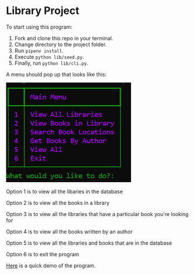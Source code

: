 # Library Project

To start using this program:

1. Fork and clone this repo in your terminal.
2. Change directory to the project folder.
3. Run `pipenv install`.
4. Execute `python lib/seed.py`.
5. Finally, run `python lib/cli.py`.

A menu should pop up that looks like this:

![alt text](./media/library%20main%20menu.png "Main Menu")


Option 1 is to view all the libaries in the database

Option 2 is to view all the books in a library

Option 3 is to view all the libraries that have a particular book you're looking for

Option 4 is to view all the books written by an author

Option 5 is to view all the libraries and books that are in the database

Option 6 is to exit the program

[Here](https://www.youtube.com/watch?v=Ovl9lb_61ck) is a quick demo of the program. 